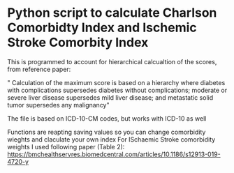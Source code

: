 # Python script to calculate Charlson Comorbidty Index and Ischemic Stroke Comorbity Index
This is programmed to account for hierarchical calcualtion of the scores, from reference paper:

" Calculation of the maximum score is based on a hierarchy where diabetes with complications supersedes diabetes without complications; moderate or severe liver disease supersedes mild liver disease; and metastatic solid tumor supersedes any malignancy"

The file is based on ICD-10-CM codes, but works with ICD-10 as well

Functions are reapting saving values so you can change comorbidity wieghts  and claculate your own index
For ISchaemic Stroke comorbidity weights I used following paper (Table 2): 
https://bmchealthservres.biomedcentral.com/articles/10.1186/s12913-019-4720-y

